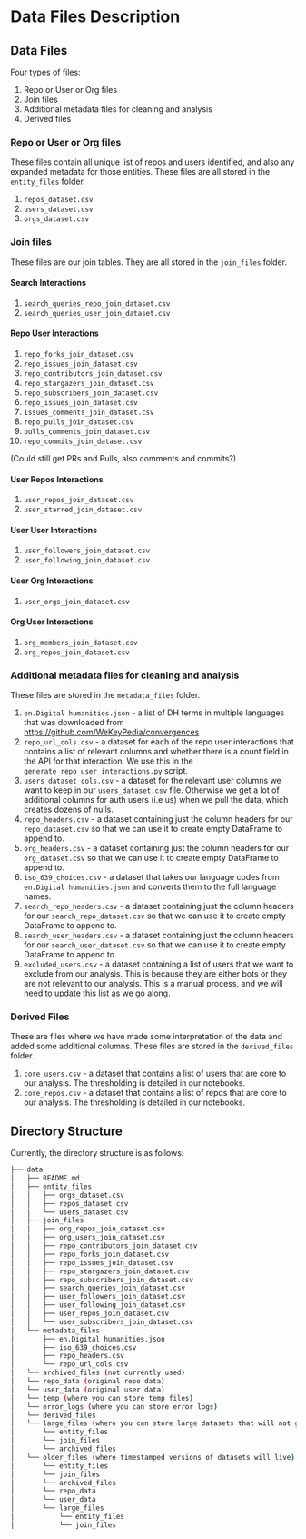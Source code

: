 # Data Files Description

## Data Files

Four types of files:
1. Repo or User or Org files
2. Join files
3. Additional metadata files for cleaning and analysis
4. Derived files

### Repo or User or Org files

These files contain all unique list of repos and users identified, and also any expanded metadata for those entities. These files are all stored in the `entity_files` folder.

1. `repos_dataset.csv`
2. `users_dataset.csv`
3. `orgs_dataset.csv`

### Join files

These files are our join tables. They are all stored in the `join_files` folder.

#### Search Interactions

1. `search_queries_repo_join_dataset.csv`
2. `search_queries_user_join_dataset.csv`

#### Repo User Interactions

1. `repo_forks_join_dataset.csv`
2. `repo_issues_join_dataset.csv`
3. `repo_contributors_join_dataset.csv`
4. `repo_stargazers_join_dataset.csv`
5. `repo_subscribers_join_dataset.csv`
6. `repo_issues_join_dataset.csv`
7. `issues_comments_join_dataset.csv`
8. `repo_pulls_join_dataset.csv`
9. `pulls_comments_join_dataset.csv`
10. `repo_commits_join_dataset.csv`

(Could still get PRs and Pulls, also comments and commits?)

#### User Repos Interactions

1. `user_repos_join_dataset.csv`
2. `user_starred_join_dataset.csv`

#### User User Interactions

1. `user_followers_join_dataset.csv`
2. `user_following_join_dataset.csv`

#### User Org Interactions

1. `user_orgs_join_dataset.csv`

#### Org User Interactions

1. `org_members_join_dataset.csv`
   <!-- should change this to org_users_join_dataset.csv -->
2. `org_repos_join_dataset.csv`

### Additional metadata files for cleaning and analysis

These files are stored in the `metadata_files` folder.

1. `en.Digital humanities.json` - a list of DH terms in multiple languages that was downloaded from <https://github.com/WeKeyPedia/convergences>
2. `repo_url_cols.csv` - a dataset for each of the repo user interactions that contains a list of relevant columns and whether there is a count field in the API for that interaction. We use this in the `generate_repo_user_interactions.py` script.
3. `users_dataset_cols.csv` - a dataset for the relevant user columns we want to keep in our `users_dataset.csv` file. Otherwise we get a lot of additional columns for auth users (i.e us) when we pull the data, which creates dozens of nulls.
4. `repo_headers.csv` - a dataset containing just the column headers for our `repo_dataset.csv` so that we can use it to create empty DataFrame to append to.
5. `org_headers.csv` - a dataset containing just the column headers for our `org_dataset.csv` so that we can use it to create empty DataFrame to append to.
6. `iso_639_choices.csv` - a dataset that takes our language codes from `en.Digital humanities.json` and converts them to the full language names.
7. `search_repo_headers.csv` - a dataset containing just the column headers for our `search_repo_dataset.csv` so that we can use it to create empty DataFrame to append to.
8. `search_user_headers.csv` - a dataset containing just the column headers for our `search_user_dataset.csv` so that we can use it to create empty DataFrame to append to.
9. `excluded_users.csv` - a dataset containing a list of users that we want to exclude from our analysis. This is because they are either bots or they are not relevant to our analysis. This is a manual process, and we will need to update this list as we go along.

### Derived Files

These are files where we have made some interpretation of the data and added some additional columns. These files are stored in the `derived_files` folder.

1. `core_users.csv` - a dataset that contains a list of users that are core to our analysis. The thresholding is detailed in our notebooks.
2. `core_repos.csv` - a dataset that contains a list of repos that are core to our analysis. The thresholding is detailed in our notebooks.
<!-- May want to add dataset at the end of these files for naming consistency -->

## Directory Structure

Currently, the directory structure is as follows:

```bash
├── data
│   ├── README.md
│   ├── entity_files
│   │   ├── orgs_dataset.csv
│   │   ├── repos_dataset.csv
│   │   └── users_dataset.csv
│   ├── join_files
│   │   ├── org_repos_join_dataset.csv
│   │   ├── org_users_join_dataset.csv
│   │   ├── repo_contributors_join_dataset.csv
│   │   ├── repo_forks_join_dataset.csv
│   │   ├── repo_issues_join_dataset.csv
│   │   ├── repo_stargazers_join_dataset.csv
│   │   ├── repo_subscribers_join_dataset.csv
│   │   ├── search_queries_join_dataset.csv
│   │   ├── user_followers_join_dataset.csv
│   │   ├── user_following_join_dataset.csv
│   │   ├── user_repos_join_dataset.csv
│   │   └── user_subscribers_join_dataset.csv
│   └── metadata_files
│       ├── en.Digital humanities.json
│       ├── iso_639_choices.csv
│       ├── repo_headers.csv
│       └── repo_url_cols.csv 
│   └── archived_files (not currently used)
│   └── repo_data (original repo data)
│   └── user_data (original user data)
│   └── temp (where you can store temp files)
│   └── error_logs (where you can store error logs)
│   └── derived_files
│   └── large_files (where you can store large datasets that will not get pushed up and live in Google Drive)
│       └── entity_files
│       └── join_files
│       └── archived_files
│   └── older_files (where timestamped versions of datasets will live)
│       └── entity_files
│       └── join_files
│       └── archived_files
│       └── repo_data
│       └── user_data
│       └── large_files
│           └── entity_files
│           └── join_files
```
